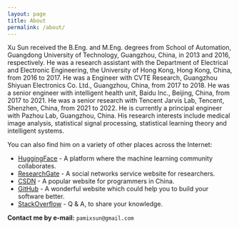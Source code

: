 ```yaml
---
layout: page
title: About
permalink: /about/
---
```


Xu Sun received the B.Eng. and M.Eng. degrees from School of Automation, Guangdong University of Technology, Guangzhou, China, in 2013 and 2016, respectively. 
He was a research assistant with the Department of Electrical and Electronic Engineering, the University of Hong Kong, Hong Kong, China, from 2016 to 2017. 
He was a Engineer with CVTE Research, Guangzhou Shiyuan Electronics Co. Ltd., Guangzhou, China, from 2017 to 2018. 
He was a senior engineer with intelligent health unit, Baidu Inc., Beijing, China, from 2017 to 2021.
He was a senior research with Tencent Jarvis Lab, Tencent, Shenzhen, China, from 2021 to 2022.
He is currently a principal engineer with Pazhou Lab, Guangzhou, China.
His research interests include medical image analysis, statistical signal processing, statistical learning theory and intelligent systems.

You can also find him on a variety of other places across the Internet:

* [HuggingFace][huggingface] - A platform where the machine learning community collaborates.
* [ResearchGate][researchgate] - A social networks service website for researchers.
* [CSDN][csdn] - A popular website for programmers in China.
* [GitHub][github] - A wonderful website which could help you to build your software better.
* [StackOverflow][stackoverflow] - Q & A, to share your knowledge.

**Contact me by e-mail:** `pamixsun@gmail.com`

[researchgate]: https://www.researchgate.net/profile/Xu_Sun12
[github]: http://www.github.com/PamixSun
[stackoverflow]: http://stackoverflow.com/users/3949420/xu-sun
[csdn]: http://blog.csdn.net/yunduanmuxue
[huggingface]: https://huggingface.co/pamixsun
